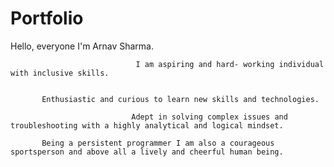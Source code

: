 # Portfolio

Hello, everyone I'm Arnav Sharma.

                                I am aspiring and hard- working individual with inclusive skills.

                                
           Enthusiastic and curious to learn new skills and technologies.
           
                               Adept in solving complex issues and troubleshooting with a highly analytical and logical mindset.
                               
           Being a persistent programmer I am also a courageous sportsperson and above all a lively and cheerful human being.


       
